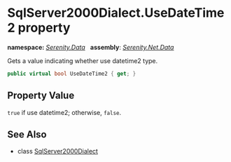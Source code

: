 # SqlServer2000Dialect.UseDateTime2 property
**namespace:** *[Serenity.Data](../../README.md#serenity.data-namespace)*   **assembly**: *[Serenity.Net.Data](../../README.md)*

Gets a value indicating whether use datetime2 type.

```csharp
public virtual bool UseDateTime2 { get; }
```

## Property Value

`true` if use datetime2; otherwise, `false`.

## See Also

* class [SqlServer2000Dialect](../SqlServer2000Dialect.md)